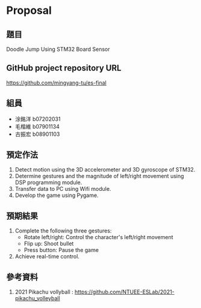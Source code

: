 # Proposal

## 題目

Doodle Jump Using STM32 Board Sensor

## GitHub project repository URL

https://github.com/mingyang-tu/es-final

## 組員

- 涂銘洋 b07202031
- 毛楷維 b07901134
- 古振宏 b08901103

## 預定作法

1. Detect motion using the 3D accelerometer and 3D gyroscope of STM32.
2. Determine gestures and the magnitude of left/right movement using DSP programming module.
3. Transfer data to PC using Wifi module.
4. Develop the game using Pygame.

## 預期結果

1. Complete the following three gestures:
    - Rotate left/right: Control the character's left/right movement
    - Flip up: Shoot bullet
    - Press button: Pause the game
2. Achieve real-time control.

## 參考資料

1. 2021 Pikachu vollyball : https://github.com/NTUEE-ESLab/2021-pikachu_volleyball
